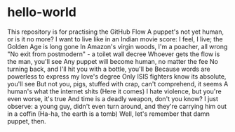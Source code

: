 # hello-world
This repository is for practising the GitHub Flow
A puppet's not yet human, or is it no more?
I want to live like in an Indian movie score:
I feel, I live; the Golden Age is long gone
In Amazon's virgin woods, I'm a poacher, all wrong
"No exit from postmodern" - a toilet wall decree
Whoever gets the flow is the man, you'll see
Any puppet will become human, no matter the fee
No turning back, and I'll hit you with a bottle, you'll be
Because words are powerless to express my love's degree
Only ISIS fighters know its absolute, you'll see
But not you, pigs, stuffed with crap, can't comprehend, it seems
A human's what the internet shits (Here it comes)
I hate violence, but you're even worse, it's true
And time is a deadly weapon, don't you know?
I just observe: a young guy, didn't even turn around, and they're carrying him out in a coffin (Ha-ha, the earth is a tomb)
Well, let's remember that damn puppet, then.
